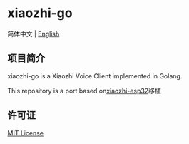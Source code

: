 # xiaozhi-go


简体中文 | [English](README.en.md)

## 项目简介

xiaozhi-go is a Xiaozhi Voice Client implemented in Golang.

This repository is a port based on[xiaozhi-esp32](https://github.com/78/xiaozhi-esp32)移植

## 许可证

[MIT License](LICENSE)